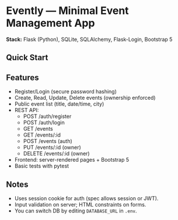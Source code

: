 # Evently — Minimal Event Management App

**Stack:** Flask (Python), SQLite, SQLAlchemy, Flask-Login, Bootstrap 5

## Quick Start


## Features
- Register/Login (secure password hashing)
- Create, Read, Update, Delete events (ownership enforced)
- Public event list (title, date/time, city)
- REST API:
  - POST /auth/register
  - POST /auth/login
  - GET /events
  - GET /events/:id
  - POST /events (auth)
  - PUT /events/:id (owner)
  - DELETE /events/:id (owner)
- Frontend: server-rendered pages + Bootstrap 5
- Basic tests with pytest

## Notes
- Uses session cookie for auth (spec allows session or JWT).
- Input validation on server; HTML constraints on forms.
- You can switch DB by editing `DATABASE_URL` in `.env`.
